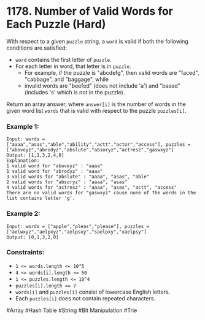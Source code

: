 # 1178. Number of Valid Words for Each Puzzle (Hard)

With respect to a given `puzzle` string, a `word` is valid if both the following conditions are satisfied:

- `word` contains the first letter of `puzzle`.
- For each letter in word, that letter is in `puzzle`.
  - For example, if the puzzle is "abcdefg", then valid words are "faced", "cabbage", and "baggage", while
  - invalid words are "beefed" (does not include 'a') and "based" (includes 's' which is not in the puzzle).

Return an array answer, where `answer[i]` is the number of words in the given word list `words` that is valid with respect to the puzzle `puzzles[i]`.

### Example 1:

```
Input: words = ["aaaa","asas","able","ability","actt","actor","access"], puzzles = ["aboveyz","abrodyz","abslute","absoryz","actresz","gaswxyz"]
Output: [1,1,3,2,4,0]
Explanation:
1 valid word for "aboveyz" : "aaaa"
1 valid word for "abrodyz" : "aaaa"
3 valid words for "abslute" : "aaaa", "asas", "able"
2 valid words for "absoryz" : "aaaa", "asas"
4 valid words for "actresz" : "aaaa", "asas", "actt", "access"
There are no valid words for "gaswxyz" cause none of the words in the list contains letter 'g'.
```

### Example 2:

```
Input: words = ["apple","pleas","please"], puzzles = ["aelwxyz","aelpxyz","aelpsxy","saelpxy","xaelpsy"]
Output: [0,1,3,2,0]
```

### Constraints:

- `1 <= words.length <= 10^5`
- `4 <= words[i].length <= 50`
- `1 <= puzzles.length <= 10^4`
- `puzzles[i].length == 7`
- `words[i]` and `puzzles[i]` consist of lowercase English letters.
- Each `puzzles[i]` does not contain repeated characters.

#Array #Hash Table #String #Bit Manipulation #Trie
